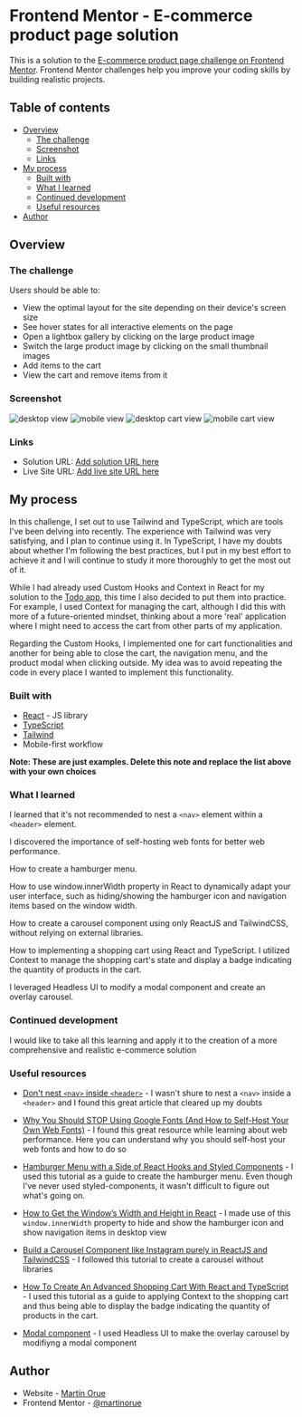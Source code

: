 # Frontend Mentor - E-commerce product page solution

This is a solution to the [E-commerce product page challenge on Frontend Mentor](https://www.frontendmentor.io/challenges/ecommerce-product-page-UPsZ9MJp6). Frontend Mentor challenges help you improve your coding skills by building realistic projects.

## Table of contents

- [Overview](#overview)
  - [The challenge](#the-challenge)
  - [Screenshot](#screenshot)
  - [Links](#links)
- [My process](#my-process)
  - [Built with](#built-with)
  - [What I learned](#what-i-learned)
  - [Continued development](#continued-development)
  - [Useful resources](#useful-resources)
- [Author](#author)

## Overview

### The challenge

Users should be able to:

- View the optimal layout for the site depending on their device's screen size
- See hover states for all interactive elements on the page
- Open a lightbox gallery by clicking on the large product image
- Switch the large product image by clicking on the small thumbnail images
- Add items to the cart
- View the cart and remove items from it

### Screenshot

![desktop view](./screencapture.png)
![mobile view](./screencapture-mobile.png)
![desktop cart view](./screencapture-desktop-cart.png)
![mobile cart view](./screencapture-mobile-cart.png)



### Links

- Solution URL: [Add solution URL here](https://github.com/martinorue/fem-product-page)
- Live Site URL: [Add live site URL here](https://fem-product-page-eight.vercel.app/)

## My process

In this challenge, I set out to use Tailwind and TypeScript, which are tools I've been delving into recently. The experience with Tailwind was very satisfying, and I plan to continue using it. In TypeScript, I have my doubts about whether I'm following the best practices, but I put in my best effort to achieve it and I will continue to study it more thoroughly to get the most out of it.

While I had already used Custom Hooks and Context in React for my solution to the [Todo app](https://www.frontendmentor.io/solutions/todo-app-using-react-6CigAWdga5), this time I also decided to put them into practice. For example, I used Context for managing the cart, although I did this with more of a future-oriented mindset, thinking about a more 'real' application where I might need to access the cart from other parts of my application.

Regarding the Custom Hooks, I implemented one for cart functionalities and another for being able to close the cart, the navigation menu, and the product modal when clicking outside. My idea was to avoid repeating the code in every place I wanted to implement this functionality.

### Built with

- [React](https://reactjs.org/) - JS library
- [TypeScript](https://www.typescriptlang.org/)
- [Tailwind](https://tailwindcss.com/)
- Mobile-first workflow

**Note: These are just examples. Delete this note and replace the list above with your own choices**

### What I learned

I learned that it's not recommended to nest a `<nav>` element within a `<header>` element. 

I discovered the importance of self-hosting web fonts for better web performance.

How to create a hamburger menu.

How to use window.innerWidth property in React to dynamically adapt your user interface, such as hiding/showing the hamburger icon and navigation items based on the window width.

How to create a carousel component using only ReactJS and TailwindCSS, without relying on external libraries.

How to implementing a shopping cart using React and TypeScript. I utilized Context to manage the shopping cart's state and display a badge indicating the quantity of products in the cart.

I leveraged Headless UI to modify a modal component and create an overlay carousel.

### Continued development

I would like to take all this learning and apply it to the creation of a more comprehensive and realistic e-commerce solution

### Useful resources

- [Don't nest `<nav>` inside `<header>`](https://dev.to/masakudamatsu/don-t-nest-nav-inside-header-do-nest-the-hamburger-menu-button-inside-nav-6cp) - I wasn't shure to nest a `<nav>` inside a `<header>` and I found this great article that cleared up my doubts

- [Why You Should STOP Using Google Fonts (And How to Self-Host Your Own Web Fonts)](https://youtu.be/363s_ziVwTg) - I found this great resource while learning about web performance. Here you can understand why you should self-host your web fonts and how to do so

- [Hamburger Menu with a Side of React Hooks and Styled Components](https://css-tricks.com/hamburger-menu-with-a-side-of-react-hooks-and-styled-components/) - I used this tutorial as a guide to create the hamburger menu. Even though I've never used styled-components, it wasn't difficult to figure out what's going on.

- [How to Get the Window’s Width and Height in React](https://codingbeautydev.com/blog/react-get-window-width-height/) - I made use of this `window.innerWidth` property to hide and show the hamburger icon and show navigation items in desktop view

- [Build a Carousel Component like Instagram purely in ReactJS and TailwindCSS](https://www.youtube.com/watch?v=XJSOgV4VELk) - I followed this tutorial to create a carousel without libraries

- [How To Create An Advanced Shopping Cart With React and TypeScript](https://www.youtube.com/watch?v=lATafp15HWA&t=2293s) - I used this tutorial as a guide to applying Context to the shopping cart and thus being able to display the badge indicating the quantity of products in the cart.

- [Modal component](https://headlessui.com/) - I used Headless UI to make the overlay carousel by modifiyng a modal component

## Author

- Website - [Martín Orue](https://martin-orue-portfolio.vercel.app/)
- Frontend Mentor - [@martinorue](https://www.frontendmentor.io/profile/martinorue)